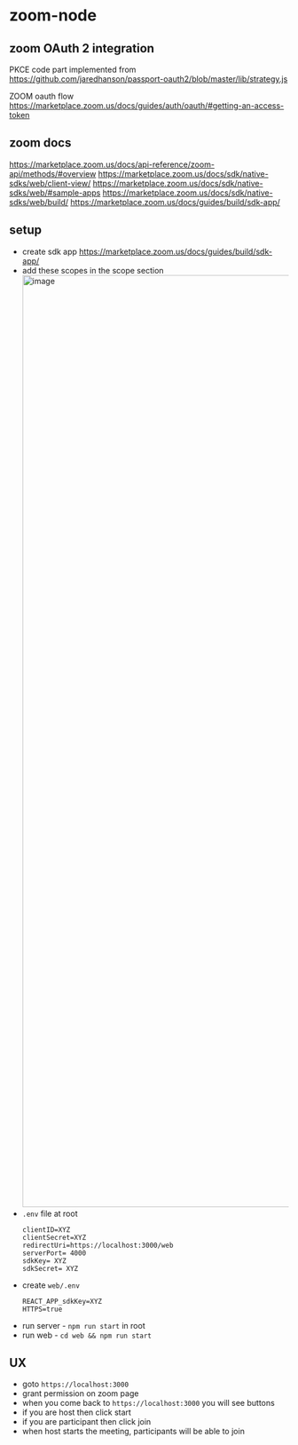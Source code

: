 # zoom-node


## zoom OAuth 2 integration

PKCE code part implemented from https://github.com/jaredhanson/passport-oauth2/blob/master/lib/strategy.js

ZOOM oauth flow https://marketplace.zoom.us/docs/guides/auth/oauth/#getting-an-access-token

## zoom docs

https://marketplace.zoom.us/docs/api-reference/zoom-api/methods/#overview
https://marketplace.zoom.us/docs/sdk/native-sdks/web/client-view/
https://marketplace.zoom.us/docs/sdk/native-sdks/web/#sample-apps
https://marketplace.zoom.us/docs/sdk/native-sdks/web/build/
https://marketplace.zoom.us/docs/guides/build/sdk-app/


## setup 
- create sdk app https://marketplace.zoom.us/docs/guides/build/sdk-app/
- add these scopes in the scope section
  <img width="1679" alt="image" src="https://user-images.githubusercontent.com/88129204/207804175-3417b8be-e292-44c8-a9bd-e801d01e6dcb.png">
- `.env` file at root
  ```
  clientID=XYZ
  clientSecret=XYZ
  redirectUri=https://localhost:3000/web
  serverPort= 4000
  sdkKey= XYZ
  sdkSecret= XYZ
  ```
- create `web/.env`
  ```
  REACT_APP_sdkKey=XYZ
  HTTPS=true
  ```
- run server - `npm run start` in root
- run web - `cd web && npm run start`

## UX
- goto `https://localhost:3000`
- grant permission on zoom page
- when you come back to `https://localhost:3000` you will see buttons
- if you are host then click start
- if you are participant then click join
- when host starts the meeting, participants will be able to join

